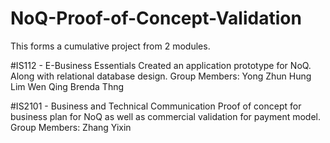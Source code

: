 # NoQ-Proof-of-Concept-Validation

This forms a cumulative project from 2 modules. 

#IS112 - E-Business Essentials
Created an application prototype for NoQ. Along with relational database design.
Group Members:
Yong Zhun Hung
Lim Wen Qing
Brenda Thng


#IS2101 - Business and Technical Communication
Proof of concept for business plan for NoQ as well as commercial validation for payment model.
Group Members:
Zhang Yixin
